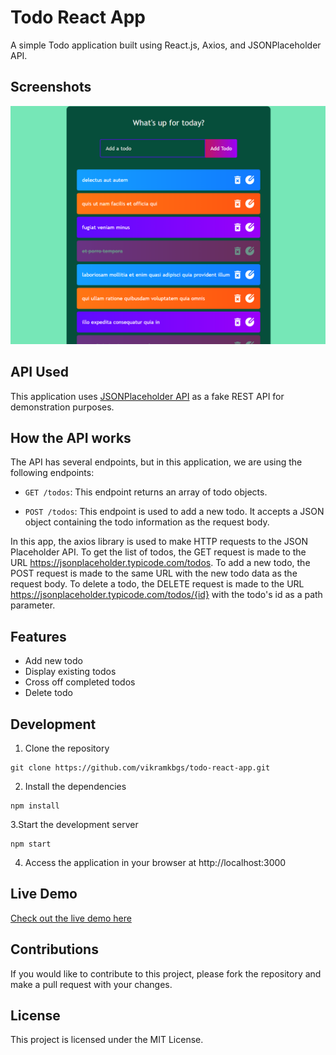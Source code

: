 # Todo React App
A simple Todo application built using React.js, Axios, and JSONPlaceholder API.

## Screenshots
![Todo App Screenshot](./src/assests/Screenshot.png)

## API Used
This application uses [JSONPlaceholder API](https://jsonplaceholder.typicode.com/) as a fake REST API for demonstration purposes.

## How the API works
The API has several endpoints, but in this application, we are using the following endpoints:

- `GET /todos`: This endpoint returns an array of todo objects.

- `POST /todos`: This endpoint is used to add a new todo. It accepts a JSON object containing the todo information as the request body.

In this app, the axios library is used to make HTTP requests to the JSON Placeholder API. To get the list of todos, the GET request is made to the URL https://jsonplaceholder.typicode.com/todos. To add a new todo, the POST request is made to the same URL with the new todo data as the request body. To delete a todo, the DELETE request is made to the URL https://jsonplaceholder.typicode.com/todos/{id} with the todo's id as a path parameter.

## Features
- Add new todo
- Display existing todos
- Cross off completed todos
- Delete todo

## Development
1. Clone the repository
```
git clone https://github.com/vikramkbgs/todo-react-app.git
```
2. Install the dependencies
```
npm install
```
3.Start the development server
```
npm start
```
4. Access the application in your browser at http://localhost:3000

## Live Demo
[Check out the live demo here](insert-your-live-demo-url-here)


## Contributions
If you would like to contribute to this project, please fork the repository and make a pull request with your changes.

## License
This project is licensed under the MIT License.
